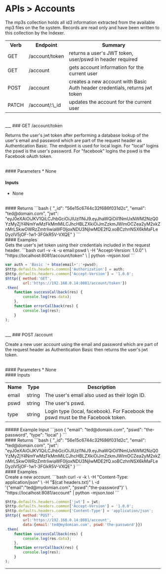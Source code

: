 <div class="page-header">
  <h1  id="page-title">APIs > Accounts</h1>
</div>

The mp3s collection holds all id3 information extracted from the available mp3 files
on the fie system. Records are read only and have been written to this collection by the Indexer.

<table id="tbl">
  <colgroup>
    <col>
    <col>
    <col>
  </colgroup>
  <tr>
    <th>Verb</th>
    <th>Endpoint</th>
    <th>Summary</th>
  </tr>

  <tr><td>GET</td><td>/account/token</td><td>returns a user's JWT token, user/pswd in header required</td></tr>
  <tr><td>GET</td><td>/account</td><td>gets account information for the current user</td></tr>
  <tr><td>POST</td><td>/account</td><td>creates a new account with Basic Auth header credentials, returns jwt token</td></tr>
  <tr><td>PATCH</td><td>/account/:\_id</td><td>updates the account for the current user</td></tr>

</table>




<!-- GET /account/token ----------------------------------------- -->
<br/>
___
### GET /account/token

Returns the user's jwt token after performing a database lookup of the user's email and password which
are part of the request header as Authentication Basic. The endpoint is used for local login. For "local" logins the pswd
is the user's password. For "facebook" logins the pswd is the Facebook oAuth token.

<br/>
#### Parameters
* None

#### Inputs
* None

<br/>
#### Returns
```bash
{
    "_id": "56e15c6744c32f686f031d2c",
    "email": "ted@domain.com",
    "jwt": "eyJ0eXAiOiJKV1QiLCJhbGciOiJIUzI1NiJ9.eyJhaWQiOiI1NmUxNWM2NzQ0YzMyZjY4NmYwMzFkMmMiLCJhcHBLZXkiOiJmZzkmJWlmOCZea2yM2xkZnMrLSkwOWRzZmtrIiwiaWF0IjoxNDU3NjIwMDE2fQ.xoBCzhnNSX6kMaFLeDyzIV5jOF-1w1-3FGkR5V-VXQE"
}
```

<br/>
#### Examples

<br/>
Gets the user's jwt token using their credentials included in the request header.
```bash
curl -v -k -u email:pswd \
-H "Accept-Version: 1.0.0" \
"https://localhost:8081/account/token" \
| python -mjson.tool
```

```javascript
var auth = 'Basic '+ btoa(email+':'+pwsd);
$http.defaults.headers.common['Authorization'] = auth;
$http.defaults.headers.common['Accept-Version'] = '1.0.0';
$http({ method:'GET',
        url:'https://192.168.0.14:8081/account/token'})
.then(
    function successCallback(res) {
        console.log(res.data);
    },
    function errorCallback(res) {
        console.log(res);
    }
);
```



<!-- POST /account ----------------------------------------- -->
<br/>
___
### POST /account

Create a new user account using the email and password which
are part of the request header as Authentication Basic
then returns the user's jwt token.

<br/>
#### Parameters
* None

<br/>
#### Inputs
<table id="tbl">
  <colgroup><col><col><col></colgroup>
  <tr><th>Name</th><th>Type</th><th>Description</th></tr>
  <tr><td>email</td><td>string</td><td>The user's email also used as their login ID.</td></tr>
  <tr><td>pswd</td><td>string</td><td>The user's pswd.</td></tr>
  <tr><td>type</td><td>string</td><td>Login type (local, facebook).
      For Facebook the pswd must be the Facebook token.</td></tr>
</table>
##### Example Input
```json
{
  "email": "ted@domain.com",
  "pswd": "the-password",
  "type": "local"
}
```

<br/>
#### Returns
```bash
{
    "_id": "56e15c6744c32f686f031d2c",
    "email": "ted@domain.com",
    "jwt": "eyJ0eXAiOiJKV1QiLCJhbGciOiJIUzI1NiJ9.eyJhaWQiOiI1NmUxNWM2NzQ0YzMyZjY4NmYwMzFkMmMiLCJhcHBLZXkiOiJmZzkmJWlmOCZea2yM2xkZnMrLSkwOWRzZmtrIiwiaWF0IjoxNDU3NjIwMDE2fQ.xoBCzhnNSX6kMaFLeDyzIV5jOF-1w1-3FGkR5V-VXQE"
}
```

<br/>
#### Examples

<br/>
Create a new account.
```bash
curl -v -k \
-H "Content-Type: application/json" \
-H "$(cat headers.txt)" \
-d '{"email":"ted@mydomian.com", "pswd":"the-password"}' \
"https://localhost:8081/account" | python -mjson.tool
```

```javascript
$http.defaults.headers.common['jwt'] = jwt;
$http.defaults.headers.common['Accept-Version'] = '1.0.0';
$http.defaults.headers.common['Content-Type'] = 'application/json';
$http({ method:'POST',
        url:'https://192.168.0.14:8081/account',
        data:{email:'ted@mydomian.com', pswd:'the-password'}})
.then(
    function successCallback(res) {
        console.log(res.data);
    },
    function errorCallback(res) {
        console.log(res);
    }
);
```


___
